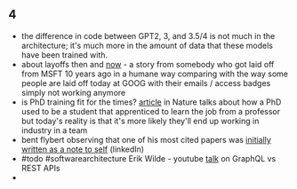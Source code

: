 ## 4
- the difference in code between GPT2, 3, and 3.5/4 is not much in the architecture; it's much more in the amount of data that these models have been trained with. 
- about layoffs then and [now](https://www.linkedin.com/posts/carlos-arguelles-6352392_layoffs-google-microsoft-activity-7022670866874331136--soJ?utm_source=share&utm_medium=member_desktop) - a story from somebody who got laid off from MSFT 10 years ago in a humane way comparing with the way some people are laid off today at GOOG with their emails / access badges simply not working anymore  
- is PhD training fit for the times? [article](https://www.nature.com/articles/d41586-023-00084-3?fbclid=IwAR0mvwfB4IE6ZMWB9F5SVxgpjoNOfg1V_GcIbygX8QH_FPfTs3mjLn7ZMgc) in Nature talks about how a PhD used to be a student that apprenticed to learn the job from a professor but today's reality is that it's more likely they'll end up working in industry in a team
- bent flybert observing that one of his most cited papers was [initially written as a note to self](https://www.linkedin.com/feed/update/urn:li:activity:7016515623258054656?utm_source=share&utm_medium=member_desktop) (linkedIn)
- #todo #softwarearchitecture Erik Wilde - youtube [talk](https://www.youtube.com/watch?v=-vKcUVJIRVI&ab_channel=ErikWilde) on GraphQL vs REST APIs 
- 

